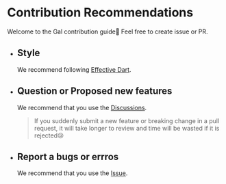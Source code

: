 # Contribution Recommendations

Welcome to the Gal contribution guide💚 Feel free to create issue or PR.
- ## Style
  We recommend following [Effective Dart](https://dart.dev/effective-dart).
  
- ## Question or Proposed new features
  We recommend that you use the [Discussions](https://github.com/natsuk4ze/gal/discussions).
  > If you suddenly submit a new feature or breaking change in a pull request, 
    it will take longer to review and time will be wasted if it is rejected😢
  
- ## Report a bugs or errros
  We recommend that you use the [Issue](https://github.com/natsuk4ze/gal/issues).
  
